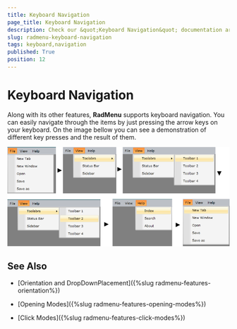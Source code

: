 ```yaml
---
title: Keyboard Navigation
page_title: Keyboard Navigation
description: Check our &quot;Keyboard Navigation&quot; documentation article for the RadMenu {{ site.framework_name }} control.
slug: radmenu-keyboard-navigation
tags: keyboard,navigation
published: True
position: 12
---
```


# Keyboard Navigation

Along with its other features, __RadMenu__ supports keyboard navigation. You can easily navigate through the items by just pressing the arrow keys on your keyboard. On the image bellow you can see a demonstration of different key presses and the result of them.

![](images/RadMenu_Keyboard_Navigation_01.png)

## See Also

 * [Orientation and DropDownPlacement]({%slug radmenu-features-orientation%})

 * [Opening Modes]({%slug radmenu-features-opening-modes%})

 * [Click Modes]({%slug radmenu-features-click-modes%})
